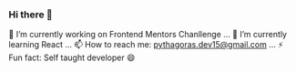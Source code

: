 ### Hi there 👋


🔭 I’m currently working on Frontend Mentors Chanllenge ...
🌱 I’m currently learning React ...
📫 How to reach me: pythagoras.dev15@gmail.com ...
⚡ Fun fact: Self taught developer 😄
<!--
**pythagoras-dev/pythagoras-dev** is a ✨ _special_ ✨ repository because its `README.md` (this file) appears on your GitHub profile.

Here are some ideas to get you started:

- 🔭 I’m currently working on ...
- 🌱 I’m currently learning ...
- 👯 I’m looking to collaborate on ...
- 🤔 I’m looking for help with ...
- 💬 Ask me about ...
- 📫 How to reach me: ...
- 😄 Pronouns: ...
- ⚡ Fun fact: ...
-->
